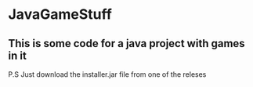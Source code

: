 # JavaGameStuff
<h2>This is some code for a java project with games in it</h2>
<p>P.S Just download the installer.jar file from one of the releses</p>
